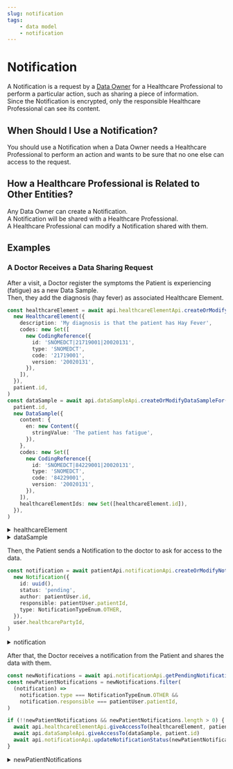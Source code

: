 ```yaml
---
slug: notification
tags:
    - data model   
    - notification
---
```

# Notification

A Notification is a request by a [Data Owner](/sdks/glossary#data-owner) for a Healthcare Professional to perform a 
particular action, such as sharing a piece of information.  
Since the Notification is encrypted, only the responsible Healthcare Professional can see its content.

## When Should I Use a Notification?

You should use a Notification when a Data Owner needs a Healthcare Professional to perform an action and wants to 
be sure that no one else can access to the request.

## How a Healthcare Professional is Related to Other Entities?

Any Data Owner can create a Notification.  
A Notification will be shared with a Healthcare Professional.  
A Healthcare Professional can modify a Notification shared with them.

## Examples

### A Doctor Receives a Data Sharing Request

After a visit, a Doctor register the symptoms the Patient is experiencing (fatigue) as a new Data Sample.  
Then, they add the diagnosis (hay fever) as associated Healthcare Element.

<!-- file://code-samples/explanation/doctor-shares-data-with-patient/index.mts snippet:doctor shares medical data-->
```typescript
const healthcareElement = await api.healthcareElementApi.createOrModifyHealthcareElement(
  new HealthcareElement({
    description: 'My diagnosis is that the patient has Hay Fever',
    codes: new Set([
      new CodingReference({
        id: 'SNOMEDCT|21719001|20020131',
        type: 'SNOMEDCT',
        code: '21719001',
        version: '20020131',
      }),
    ]),
  }),
  patient.id,
)
const dataSample = await api.dataSampleApi.createOrModifyDataSampleFor(
  patient.id,
  new DataSample({
    content: {
      en: new Content({
        stringValue: 'The patient has fatigue',
      }),
    },
    codes: new Set([
      new CodingReference({
        id: 'SNOMEDCT|84229001|20020131',
        type: 'SNOMEDCT',
        code: '84229001',
        version: '20020131',
      }),
    ]),
    healthcareElementIds: new Set([healthcareElement.id]),
  }),
)
```
<!-- output://code-samples/explanation/doctor-shares-data-with-patient/healthcareElement.txt -->
<details>
<summary>healthcareElement</summary>

```json
{
  "id": "c5584a0e-bdd1-43a1-9889-bf3632f1856f",
  "rev": "1-76985a8a26b7cc121ec64cebeacfa6e8",
  "created": 1679991766820,
  "modified": 1679991766820,
  "author": "3127a2bf-caea-4130-a761-42a56b8e4266",
  "responsible": "442da163-0338-4459-915a-e7a5270dcc88",
  "healthcareElementId": "c5584a0e-bdd1-43a1-9889-bf3632f1856f",
  "valueDate": 20230328102246,
  "openingDate": 20230328102246,
  "description": "My diagnosis is that the patient has Hay Fever",
  "identifiers": [],
  "codes": {},
  "labels": {},
  "systemMetaData": {
    "secretForeignKeys": [
      "ce1568d1-d1d5-4c0a-b05b-18efed77163d"
    ],
    "cryptedForeignKeys": {
      "442da163-0338-4459-915a-e7a5270dcc88": {}
    },
    "delegations": {
      "442da163-0338-4459-915a-e7a5270dcc88": {}
    },
    "encryptionKeys": {
      "442da163-0338-4459-915a-e7a5270dcc88": {}
    },
    "encryptedSelf": "YLqEE33L4/5BrPDfkv6YdU97gODsHZ+PTAiqRqh0K/LlskyYx55YLJ/p+YHwOCCppHFCV59MwPRBWx69Jix4JJhRvwTc4WFt/55Z6UV10DM="
  }
}
```
</details>

<!-- output://code-samples/explanation/doctor-shares-data-with-patient/dataSample.txt -->
<details>
<summary>dataSample</summary>

```json
{
  "id": "5628217e-2516-4612-b68d-2eeaaf036362",
  "qualifiedLinks": {},
  "batchId": "7a53796b-0909-44dd-bcff-f5694a306ce8",
  "index": 0,
  "valueDate": 20230328102247,
  "openingDate": 20230328102247,
  "created": 1679991767190,
  "modified": 1679991767190,
  "author": "3127a2bf-caea-4130-a761-42a56b8e4266",
  "responsible": "442da163-0338-4459-915a-e7a5270dcc88",
  "identifiers": [],
  "healthcareElementIds": {},
  "canvasesIds": {},
  "content": {
    "en": {
      "stringValue": "The patient has fatigue",
      "compoundValue": [],
      "ratio": [],
      "range": []
    }
  },
  "codes": {},
  "labels": {},
  "systemMetaData": {
    "secretForeignKeys": [
      "ce1568d1-d1d5-4c0a-b05b-18efed77163d"
    ],
    "cryptedForeignKeys": {
      "442da163-0338-4459-915a-e7a5270dcc88": {}
    },
    "delegations": {
      "442da163-0338-4459-915a-e7a5270dcc88": {}
    },
    "encryptionKeys": {
      "442da163-0338-4459-915a-e7a5270dcc88": {}
    }
  }
}
```
</details>

Then, the Patient sends a Notification to the doctor to ask for access to the data.

<!-- file://code-samples/explanation/doctor-shares-data-with-patient/index.mts snippet:patient sends notification-->
```typescript
const notification = await patientApi.notificationApi.createOrModifyNotification(
  new Notification({
    id: uuid(),
    status: 'pending',
    author: patientUser.id,
    responsible: patientUser.patientId,
    type: NotificationTypeEnum.OTHER,
  }),
  user.healthcarePartyId,
)
```
<!-- output://code-samples/explanation/doctor-shares-data-with-patient/notification.txt -->
<details>
<summary>notification</summary>

```json
{
  "id": "d8720091-3834-4d31-a17a-576a57beb284",
  "rev": "1-0a2ec12dfd86257b2e255ba510fb1ea3",
  "created": 1679991767695,
  "modified": 1679991767695,
  "author": "68a4f7d3-aa5d-43ff-95a1-ba14675397ca",
  "responsible": "3238dd4f-be09-4375-bb5b-0bf9d737ac94",
  "status": "pending",
  "identifiers": [],
  "properties": [],
  "type": "OTHER",
  "systemMetaData": {
    "secretForeignKeys": [],
    "cryptedForeignKeys": {},
    "delegations": {
      "3238dd4f-be09-4375-bb5b-0bf9d737ac94": {},
      "442da163-0338-4459-915a-e7a5270dcc88": {}
    },
    "encryptionKeys": {
      "3238dd4f-be09-4375-bb5b-0bf9d737ac94": {},
      "442da163-0338-4459-915a-e7a5270dcc88": {}
    }
  }
}
```
</details>

After that, the Doctor receives a notification from the Patient and shares the data with them.

<!-- file://code-samples/explanation/doctor-shares-data-with-patient/index.mts snippet:doctor receives notification-->
```typescript
const newNotifications = await api.notificationApi.getPendingNotificationsAfter()
const newPatientNotifications = newNotifications.filter(
  (notification) =>
    notification.type === NotificationTypeEnum.OTHER &&
    notification.responsible === patientUser.patientId,
)

if (!!newPatientNotifications && newPatientNotifications.length > 0) {
  await api.healthcareElementApi.giveAccessTo(healthcareElement, patient.id)
  await api.dataSampleApi.giveAccessTo(dataSample, patient.id)
  await api.notificationApi.updateNotificationStatus(newPatientNotifications[0], 'completed')
}
```
<!-- output://code-samples/explanation/doctor-shares-data-with-patient/newPatientNotifications.txt -->
<details>
<summary>newPatientNotifications</summary>

```text
[
  {
    "id": "d8720091-3834-4d31-a17a-576a57beb284",
    "rev": "1-0a2ec12dfd86257b2e255ba510fb1ea3",
    "created": 1679991767695,
    "modified": 1679991767695,
    "author": "68a4f7d3-aa5d-43ff-95a1-ba14675397ca",
    "responsible": "3238dd4f-be09-4375-bb5b-0bf9d737ac94",
    "status": "completed",
    "identifiers": [],
    "properties": [],
    "type": "OTHER",
    "systemMetaData": {
      "secretForeignKeys": [],
      "cryptedForeignKeys": {},
      "delegations": {
        "3238dd4f-be09-4375-bb5b-0bf9d737ac94": {},
        "442da163-0338-4459-915a-e7a5270dcc88": {}
      },
      "encryptionKeys": {
        "3238dd4f-be09-4375-bb5b-0bf9d737ac94": {},
        "442da163-0338-4459-915a-e7a5270dcc88": {}
      }
    }
  }
]
```
</details>
